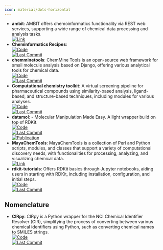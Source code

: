 ```yaml
---
icon: material/dots-horizontal
---
```


- **ambit**: AMBIT offers chemoinformatics functionality via REST web services, supporting a wide range of chemical data processing and analysis tasks.  
	[![Link](https://img.shields.io/badge/Link-online-brightgreen?style=for-the-badge&logo=cachet&logoColor=65FF8F)](http://ambit.sourceforge.net/)  
- **Cheminformatics Recipes**:   
	[![Code](https://img.shields.io/github/stars/UnixJunkie/chemoinfo_recipes?style=for-the-badge&logo=github)](https://github.com/UnixJunkie/chemoinfo_recipes)  
	[![Last Commit](https://img.shields.io/github/last-commit/UnixJunkie/chemoinfo_recipes?style=for-the-badge&logo=github)](https://github.com/UnixJunkie/chemoinfo_recipes)  
- **chemminetools**: ChemMine Tools is an open-source web framework for small molecule analysis based on Django, offering various analytical tools for chemical data.  
	[![Code](https://img.shields.io/github/stars/girke-lab/chemminetools?style=for-the-badge&logo=github)](https://github.com/girke-lab/chemminetools)  
	[![Last Commit](https://img.shields.io/github/last-commit/girke-lab/chemminetools?style=for-the-badge&logo=github)](https://github.com/girke-lab/chemminetools)  
- **Computational chemistry toolkit**: A virtual screening pipeline for pharmaceutical compounds using similarity-based analysis, ligand-based, and structure-based techniques, including modules for various analyses.  
	[![Code](https://img.shields.io/github/stars/francescopatane96/Computer_aided_drug_discovery_kit?style=for-the-badge&logo=github)](https://github.com/francescopatane96/Computer_aided_drug_discovery_kit/tree/main)  
	[![Last Commit](https://img.shields.io/github/last-commit/francescopatane96/Computer_aided_drug_discovery_kit?style=for-the-badge&logo=github)](https://github.com/francescopatane96/Computer_aided_drug_discovery_kit/tree/main)  
- **datamol**: - Molecular Manipulation Made Easy. A light wrapper build on top of RDKit.  
	[![Code](https://img.shields.io/github/stars/datamol-io/datamol?style=for-the-badge&logo=github)](https://github.com/datamol-io/datamol)  
	[![Last Commit](https://img.shields.io/github/last-commit/datamol-io/datamol?style=for-the-badge&logo=github)](https://github.com/datamol-io/datamol)  
	[![Publication](https://img.shields.io/badge/Publication-Citations:N/A-blue?style=for-the-badge&logo=bookstack)](zenodo.5131279)  
- **MayaChemTools**: MayaChemTools is a collection of Perl and Python scripts, modules, and classes that support a variety of computational discovery needs, with functionalities for processing, analyzing, and visualizing chemical data.  
	[![Link](https://img.shields.io/badge/Link-online-brightgreen?style=for-the-badge&logo=cachet&logoColor=65FF8F)](http://www.mayachemtools.org/index.html)  
- **rdkit-tutorials**: Offers RDKit basics through Jupyter notebooks, aiding users in starting with RDKit, including installation, configuration, and initial steps.  
	[![Code](https://img.shields.io/github/stars/suneelbvs/rdkit_tutorials?style=for-the-badge&logo=github)](https://github.com/suneelbvs/rdkit_tutorials)  
	[![Last Commit](https://img.shields.io/github/last-commit/suneelbvs/rdkit_tutorials?style=for-the-badge&logo=github)](https://github.com/suneelbvs/rdkit_tutorials)  

## **Nomenclature**
- **CIRpy**: CIRpy is a Python wrapper for the NCI Chemical Identifier Resolver (CIR), simplifying the process of converting between various chemical identifiers using Python, such as converting chemical names to SMILES strings.  
	[![Code](https://img.shields.io/github/stars/mcs07/CIRpy?style=for-the-badge&logo=github)](https://github.com/mcs07/CIRpy)  
	[![Last Commit](https://img.shields.io/github/last-commit/mcs07/CIRpy?style=for-the-badge&logo=github)](https://github.com/mcs07/CIRpy)  
